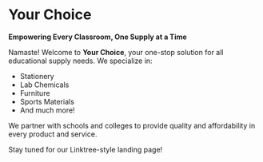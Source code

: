 # Your Choice

**Empowering Every Classroom, One Supply at a Time**

Namaste! Welcome to **Your Choice**, your one-stop solution for all educational supply needs. We specialize in:

- Stationery  
- Lab Chemicals  
- Furniture  
- Sports Materials  
- And much more!

We partner with schools and colleges to provide quality and affordability in every product and service.

Stay tuned for our Linktree-style landing page!
